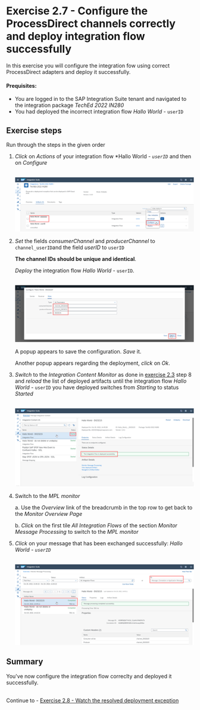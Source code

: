 # Exercise 2.7 - Configure the ProcessDirect channels correctly and deploy integration flow successfully

In this exercise you will configure the integration fow  using correct ProcessDirect adapters and deploy it successfully.

#### Prequisites:

- You are logged in to the SAP Integration Suite tenant and navigated to the integration package *TechEd 2022 IN280*
- You had deployed the incorrect integration flow *Hallo World -* `userID`

## Exercise steps

Run through the steps in the given order

1. *Click* on *Actions* of your integration flow *Hallo World - *`userID`* and then on *Configure*

    <br>![](/exercises/ex2/images/SuiteArtifactsActionsConfigure.png)
    
2. *Set* the fields *consumerChannel* and *producerChannel* to `channel_userID`and the field *userID* to `userID`
    
    **The channel IDs should be unique and identical**.
    
    *Deploy* the integration flow *Hallo World -* `userID`.
    
    <br>![](/exercises/ex2/images/SuiteDesignerConfigureCorrectly.png)
    
    A popup appears to save the configuration. *Save* it.
    
    Another popup appears regarding the deployment, *click* on *Ok*.

3. *Switch* to the *Integration Content Monitor* as done in [exercise 2.3](../../ex2/ex23/) step 8 and *reload* the list of deployed artifacts until the integration flow *Hallo World -* `userID` you have deployed switches from *Starting* to status *Started*

    <br>![](/exercises/ex2/images/SuiteMPLSuccess.png)
    
4. Switch to the *MPL monitor*

    a. Use the *Overview* link of the breadcrumb  in the top row to get back to the *Monitor Overview Page*

    b. *Click* on the first tile *All Integration Flows* of the section *Monitor Message Processing* to switch to the *MPL monitor*

5. *Click* on your message that has been exchanged successfully: *Hallo World -  `userID`*

    <br>![](/exercises/ex2/images/SuiteMPLMessageSuccess.png)


## Summary

You've now configure the integration flow correclty and deployed it successfully.

<br>Continue to - [Exercise 2.8 - Watch the resolved deployment exception](/exercises/ex2/ex28/readme.md)



